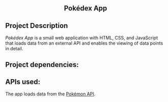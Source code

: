 <div align=center><h2>Pokédex App </h2></div>

## Project Description ##
_Pokédex App_ is a small web application with HTML, CSS, and JavaScript that loads data from an external API and enables the viewing of data points in detail.

## Project dependencies: ##

## APIs used: ##
The app loads data from the [Pokémon API](https://pokeapi.co).
